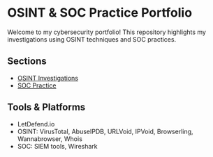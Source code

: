 # OSINT & SOC Practice Portfolio

Welcome to my cybersecurity portfolio! This repository highlights my investigations using OSINT techniques and SOC practices.

## Sections
- [OSINT Investigations](./OSINT-Investigations)
- [SOC Practice](./SOC-Practice)

## Tools & Platforms
- LetDefend.io
- OSINT: VirusTotal, AbuseIPDB, URLVoid, IPVoid, Browserling, Wannabrowser, Whois
- SOC: SIEM tools, Wireshark
